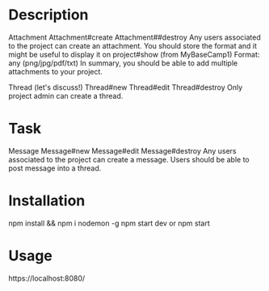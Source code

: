 # Description

Attachment Attachment#create Attachment##destroy Any users associated to the project can create an attachment. You should store the format and it might be useful to display it on project#show (from MyBaseCamp1) Format: any (png/jpg/pdf/txt) In summary, you should be able to add multiple attachments to your project.

Thread (let's discuss!) Thread#new Thread#edit Thread#destroy Only project admin can create a thread.

# Task

Message Message#new Message#edit Message#destroy Any users associated to the project can create a message. Users should be able to post message into a thread.

# Installation
npm install && npm i nodemon -g 
npm start dev or npm start

# Usage
https://localhost:8080/
